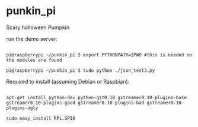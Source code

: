 punkin_pi
=========

Scary halloween Pumpkin

run the demo server:

<code>
pi@raspberrypi ~/punkin_pi $ export PYTHONPATH=$PWD #this is needed so the modules are found
</code>

<code>
pi@raspberrypi ~/punkin_pi $ sudo python ./json_test3.py 
</code>

Required to install (assuming Debian or Raspbian):

<code>
apt-get install python-dev python-gst0.10 gstreamer0.10-plugins-base gstreamer0.10-plugins-good gstreamer0.10-plugins-bad gstreamer0.10-plugins-ugly
</code>

<code>
sudo easy_install RPi.GPIO
</code>